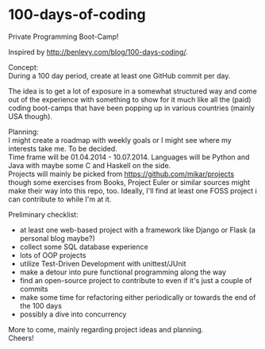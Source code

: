 100-days-of-coding
==================

Private Programming Boot-Camp!

Inspired by http://benlevy.com/blog/100-days-coding/.

Concept:   
During a 100 day period, create at least one GitHub commit per day.

The idea is to get a lot of exposure in a somewhat structured way and come out of the experience with something to show for it much like all the (paid) coding boot-camps that have been popping up in various countries (mainly USA though).  

Planning:  
I might create a roadmap with weekly goals or I might see where my interests take me. To be decided.  
Time frame will be 01.04.2014 - 10.07.2014.
Languages will be Python and Java with maybe some C and Haskell on the side.  
Projects will mainly be picked from https://github.com/mikar/projects though some exercises from Books, Project Euler or similar sources might make their way into this repo, too. Ideally, I'll find at least one FOSS project i can contribute to while I'm at it.  
  
Preliminary checklist:  
  * at least one web-based project with a framework like Django or Flask (a personal blog maybe?)
  * collect some SQL database experience
  * lots of OOP projects
  * utilize Test-Driven Development with unittest/JUnit
  * make a detour into pure functional programming along the way
  * find an open-source project to contribute to even if it's just a couple of commits
  * make some time for refactoring either periodically or towards the end of the 100 days
  * possibly a dive into concurrency
  
More to come, mainly regarding project ideas and planning.  
Cheers!
